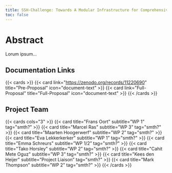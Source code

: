 ```yaml
---
title: SSH-Challenge: Towards A Modular Infrastructure for Comprehensive RDM
toc: false
---
```


# Abstract
Lorum ipsum...

## Documentation Links

{{< cards >}}
  {{< card link="https://zenodo.org/records/11220690" title="Pre-Proposal" icon="document-text" >}}
  {{< card link="Full-Proposal" title="Full-Proposal" icon="document-text" >}}
{{< /cards >}}

## Project Team

{{< cards  cols="3" >}}
  {{< card title="Frans Oort" subtitle=”WP 1” tag="smth?" >}}
  {{< card title="Marcel Ras" subtitle=”WP 3” tag="smth?" >}}
  {{< card title="Maarten Hoogerwerf" subtitle=”WP 2” tag="smth?" >}}
  {{< card title="Eva Lekkerkerker" subtitle=”WP 1” tag="smth?" >}}
  {{< card title="Emma Schreurs" subtitle=”WP 1/2” tag="smth?" >}}
  {{< card title="Tako Horsley" subtitle=”WP 2” tag="smth?" >}}
  {{< card title="Cahit Mete Oguz" subtitle=”WP 3” tag="smth?" >}}
  {{< card title="Kees den Heijer" subtitle=”Project Liaison” tag="smth?" >}}
  {{< card title="Mark Thompson" subtitle=”WP 2” tag="smth?" >}}
{{< /cards >}}
